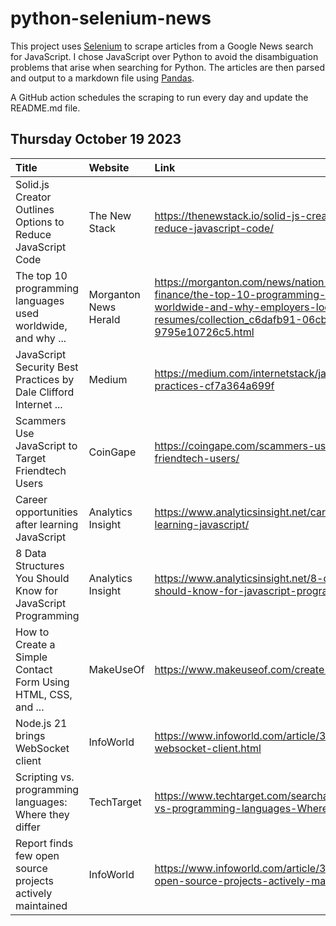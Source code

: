 # python-selenium-news

This project uses [Selenium](https://www.seleniumhq.org/) to scrape articles from a Google News search for JavaScript.
I chose JavaScript over Python to avoid the disambiguation problems that arise when searching for Python.
The articles are then parsed and output to a markdown file using [Pandas](https://pandas.pydata.org/).

A GitHub action schedules the scraping to run every day and update the README.md file.

## Thursday October 19 2023


| Title                                                              | Website               | Link                                                                                                                                                                                                              |
|:-------------------------------------------------------------------|:----------------------|:------------------------------------------------------------------------------------------------------------------------------------------------------------------------------------------------------------------|
| Solid.js Creator Outlines Options to Reduce JavaScript Code        | The New Stack         | https://thenewstack.io/solid-js-creator-outlines-options-to-reduce-javascript-code/                                                                                                                               |
| The top 10 programming languages used worldwide, and why ...       | Morganton News Herald | https://morganton.com/news/nation-world/business/personal-finance/the-top-10-programming-languages-used-worldwide-and-why-employers-look-for-them-on-resumes/collection_c6dafb91-06cb-5cdb-ab22-9795e10726c5.html |
| JavaScript Security Best Practices  by Dale Clifford  Internet ... | Medium                | https://medium.com/internetstack/javascript-security-best-practices-cf7a364a699f                                                                                                                                  |
| Scammers Use JavaScript to Target Friendtech Users                 | CoinGape              | https://coingape.com/scammers-use-javascript-to-target-friendtech-users/                                                                                                                                          |
| Career opportunities after learning JavaScript                     | Analytics Insight     | https://www.analyticsinsight.net/career-opportunities-after-learning-javascript/                                                                                                                                  |
| 8 Data Structures You Should Know for JavaScript Programming       | Analytics Insight     | https://www.analyticsinsight.net/8-data-structures-you-should-know-for-javascript-programming/                                                                                                                    |
| How to Create a Simple Contact Form Using HTML, CSS, and ...       | MakeUseOf             | https://www.makeuseof.com/create-contact-form-html-css-js/                                                                                                                                                        |
| Node.js 21 brings WebSocket client                                 | InfoWorld             | https://www.infoworld.com/article/3709068/nodejs-21-brings-websocket-client.html                                                                                                                                  |
| Scripting vs. programming languages: Where they differ             | TechTarget            | https://www.techtarget.com/searchapparchitecture/tip/Scripting-vs-programming-languages-Where-they-differ                                                                                                         |
| Report finds few open source projects actively maintained          | InfoWorld             | https://www.infoworld.com/article/3708630/report-finds-few-open-source-projects-actively-maintained.html                                                                                                          |